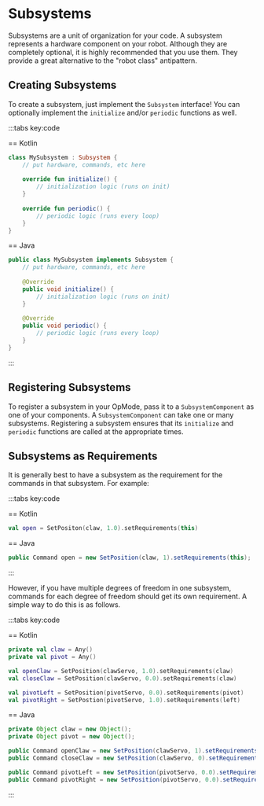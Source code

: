 # Subsystems

Subsystems are a unit of organization for your code. A subsystem represents
a hardware component on your robot. Although they are
completely optional, it is highly recommended that you use them. They
provide a great alternative to the "robot class" antipattern.

## Creating Subsystems

To create a subsystem, just implement the `Subsystem` interface! You can
optionally implement the `initialize` and/or `periodic` functions as well.

:::tabs key:code

== Kotlin

```kotlin
class MySubsystem : Subsystem {
    // put hardware, commands, etc here
    
    override fun initialize() {
        // initialization logic (runs on init)
    }
    
    override fun periodic() {
        // periodic logic (runs every loop)
    }
}
```

== Java

```java
public class MySubsystem implements Subsystem {
    // put hardware, commands, etc here
    
    @Override
    public void initialize() {
        // initialization logic (runs on init)
    }
    
    @Override
    public void periodic() {
        // periodic logic (runs every loop)
    }
} 
```

:::

## Registering Subsystems

To register a subsystem in your OpMode, pass it to a `SubsystemComponent` as
one of your components. A `SubsystemComponent` can take one or many
subsystems. Registering a subsystem ensures that its `initialize` and
`periodic` functions are called at the appropriate times.

## Subsystems as Requirements

It is generally best to have a subsystem as the requirement for the commands
in that subsystem. For example:

:::tabs key:code

== Kotlin

```kotlin
val open = SetPositon(claw, 1.0).setRequirements(this)
```

== Java

```java
public Command open = new SetPosition(claw, 1).setRequirements(this);
```

:::

However, if you have multiple degrees of freedom in one subsystem, commands
for each degree of freedom should get its own requirement. A simple way to
do this is as follows.

:::tabs key:code

== Kotlin

```kotlin
private val claw = Any()
private val pivot = Any()

val openClaw = SetPosition(clawServo, 1.0).setRequirements(claw)
val closeClaw = SetPosition(clawServo, 0.0).setRequirements(claw)

val pivotLeft = SetPosition(pivotServo, 0.0).setRequirements(pivot)
val pivotRight = SetPostion(pivotServo, 1.0).setRequirements(left) 
```

== Java

```java
private Object claw = new Object();
private Object pivot = new Object();

public Command openClaw = new SetPosition(clawServo, 1).setRequirements(claw);
public Command closeClaw = new SetPosition(clawServo, 0).setRequirements(claw);

public Command pivotLeft = new SetPosition(pivotServo, 0.0).setRequirements(pivot);
public Command pivotRight = new SetPosition(pivotServo, 0.0).setRequirements(pivot);
```

:::